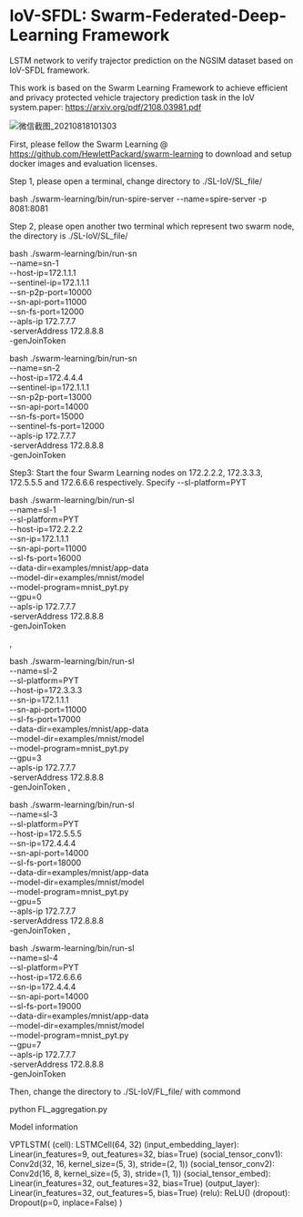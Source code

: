 # IoV-SFDL: Swarm-Federated-Deep-Learning Framework
LSTM network to verify trajector prediction on the NGSIM dataset based on IoV-SFDL framework.

This work is based on the Swarm Learning Framework to achieve efficient and privacy protected vehicle trajectory prediction task in the IoV system.paper: https://arxiv.org/pdf/2108.03981.pdf


![微信截图_20210818101303](https://user-images.githubusercontent.com/55383755/129825713-41d69ecf-5813-4c6e-95bb-a55405ef2e9a.png)


First, please fellow the Swarm Learning @ https://github.com/HewlettPackard/swarm-learning to download and setup docker images and evaluation licenses.

Step 1, please open a terminal, change directory to ./SL-IoV/SL_file/

bash ./swarm-learning/bin/run-spire-server --name=spire-server -p 8081:8081

Step 2, please open another two terminal which represent two swarm node, the directory is ./SL-IoV/SL_file/

bash ./swarm-learning/bin/run-sn  \
    --name=sn-1              \
    --host-ip=172.1.1.1      \
    --sentinel-ip=172.1.1.1  \
    --sn-p2p-port=10000      \
    --sn-api-port=11000      \
    --sn-fs-port=12000       \
    --apls-ip 172.7.7.7      \
    -serverAddress 172.8.8.8 \
    -genJoinToken
    
 
bash ./swarm-learning/bin/run-sn  \
    --name=sn-2              \
    --host-ip=172.4.4.4      \
    --sentinel-ip=172.1.1.1  \
    --sn-p2p-port=13000      \
    --sn-api-port=14000      \
    --sn-fs-port=15000       \
    --sentinel-fs-port=12000 \
    --apls-ip 172.7.7.7      \
    -serverAddress 172.8.8.8 \
    -genJoinToken
    
Step3: Start the four Swarm Learning nodes on 172.2.2.2, 172.3.3.3, 172.5.5.5 and 172.6.6.6 respectively. Specify --sl-platform=PYT 

bash ./swarm-learning/bin/run-sl        \
    --name=sl-1                         \
    --sl-platform=PYT                   \
    --host-ip=172.2.2.2                 \
    --sn-ip=172.1.1.1                   \
    --sn-api-port=11000                 \
    --sl-fs-port=16000                  \
    --data-dir=examples/mnist/app-data  \
    --model-dir=examples/mnist/model    \
    --model-program=mnist_pyt.py        \
    --gpu=0                             \
    --apls-ip 172.7.7.7                 \
    -serverAddress 172.8.8.8            \
    -genJoinToken

,

bash ./swarm-learning/bin/run-sl        \
    --name=sl-2                         \
    --sl-platform=PYT                   \
    --host-ip=172.3.3.3                 \
    --sn-ip=172.1.1.1                   \
    --sn-api-port=11000                 \
    --sl-fs-port=17000                  \
    --data-dir=examples/mnist/app-data  \
    --model-dir=examples/mnist/model    \
    --model-program=mnist_pyt.py        \
    --gpu=3                             \
    --apls-ip 172.7.7.7                 \
    -serverAddress 172.8.8.8            \
    -genJoinToken
,

bash ./swarm-learning/bin/run-sl        \
    --name=sl-3                         \
    --sl-platform=PYT                   \
    --host-ip=172.5.5.5                 \
    --sn-ip=172.4.4.4                   \
    --sn-api-port=14000                 \
    --sl-fs-port=18000                  \
    --data-dir=examples/mnist/app-data  \
    --model-dir=examples/mnist/model    \
    --model-program=mnist_pyt.py        \
    --gpu=5                             \
    --apls-ip 172.7.7.7                 \
    -serverAddress 172.8.8.8            \
    -genJoinToken
,

bash ./swarm-learning/bin/run-sl        \
    --name=sl-4                         \
    --sl-platform=PYT                   \
    --host-ip=172.6.6.6                 \
    --sn-ip=172.4.4.4                   \
    --sn-api-port=14000                 \
    --sl-fs-port=19000                  \
    --data-dir=examples/mnist/app-data  \
    --model-dir=examples/mnist/model    \
    --model-program=mnist_pyt.py        \
    --gpu=7                             \
    --apls-ip 172.7.7.7                 \
    -serverAddress 172.8.8.8            \
    -genJoinToken

Then, change the directory to ./SL-IoV/FL_file/ with commond

python FL_aggregation.py


Model information

VPTLSTM(
(cell): LSTMCell(64, 32)
(input_embedding_layer): Linear(in_features=9, out_features=32, bias=True)
(social_tensor_conv1): Conv2d(32, 16, kernel_size=(5, 3), stride=(2, 1))
(social_tensor_conv2): Conv2d(16, 8, kernel_size=(5, 3), stride=(1, 1))
(social_tensor_embed): Linear(in_features=32, out_features=32, bias=True)
(output_layer): Linear(in_features=32, out_features=5, bias=True)
(relu): ReLU()
(dropout): Dropout(p=0, inplace=False)
)
